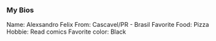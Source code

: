 ### My Bios

Name: Alexsandro Felix
From: Cascavel/PR - Brasil
Favorite Food: Pizza
Hobbie: Read comics
Favorite color: Black
